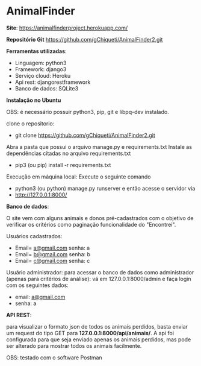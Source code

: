 # AnimalFinder

**Site**:
https://animalfinderproject.herokuapp.com/

**Repositório Git**
https://github.com/gChiqueti/AnimalFinder2.git


**Ferramentas utilizadas**:
- Linguagem: python3
- Framework: django3
- Serviço cloud: Heroku
- Api rest: djangorestframework
- Banco de dados: SQLite3

**Instalação no Ubuntu**

OBS: é necessário possuir python3, pip, git e libpq-dev instalado.

clone o repositorio:
- git clone https://github.com/gChiqueti/AnimalFinder2.git


Abra a pasta que possui o arquivo manage.py e requirements.txt
Instale as dependências citadas no arquivo requirements.txt
 - pip3 (ou pip) install -r requirements.txt

Execução em máquina local: Execute o seguinte comando
 - python3 (ou python) manage.py runserver
e então acesse o servidor via
 - http://127.0.0.1:8000/

**Banco de dados**:

O site vem com alguns animais e donos pré-cadastrados com o objetivo de verificar os critérios como paginação funcionalidade do "Encontrei".

Usuários cadastrados:
- Email= a@gmail.com   senha: a
- Email= b@gmail.com   senha: b
- Email= c@gmail.com   senha: c

Usuário administrador: para acessar o banco de dados como administrador (apenas para critérios de análise): vá em
127.0.0.1:8000/admin e faça login com os seguintes dados:

- email: a@gmail.com
- senha: a

**API REST**:

para visualizar o formato json de todos os animais perdidos, basta enviar um request do tipo GET para **127.0.0.1:8000/api/animais/**. A api foi configurada para que seja enviado apenas os animais perdidos, mas pode ser alterado para mostrar todos os animais facilmente.

OBS: testado com o software Postman
